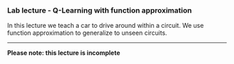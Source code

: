 ### Lab lecture - Q-Learning with function approximation
In this lecture we teach a car to drive around within a circuit.
We use function approximation to generalize to unseen circuits.

---
**Please note: this lecture is incomplete**